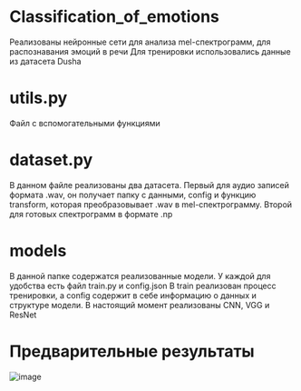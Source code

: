 ﻿# Classification_of_emotions
Реализованы нейронные сети для анализа mel-спектрограмм, для распознавания эмоций в речи
Для тренировки использовались данные из датасета Dusha

# utils.py
Файл с вспомогательными функциями

# dataset.py 
В данном файле реализованы два датасета. 
Первый для аудио записей формата .wav, он получает папку с данными, config и функцию transform, которая преобразовывает .wav в mel-спектрограмму.
Второй для готовых спектрограмм в формате .np

# models
В данной папке содержатся реализованные модели. У каждой для удобства есть файл train.py и config.json
В train реализован процесс тренировки, а config содержит в себе информацию о данных и структуре модели.
В настоящий момент реализованы CNN, VGG и ResNet

# Предварительные результаты
![image](https://github.com/Abramov-Kirill/classification_of_emotions/assets/99170345/0ad0a219-ccce-48a2-99df-898cfe012f0c)
